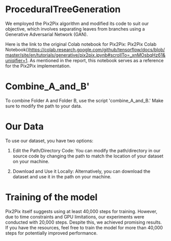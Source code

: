 # ProceduralTreeGeneration 
We employed the Pix2Pix algorithm and modified its code to suit our objective, which involves separating leaves from branches using a Generative Adversarial Network (GAN).

Here is the link to the original Colab notebook for Pix2Pix: Pix2Pix Colab Notebook()https://colab.research.google.com/github/tensorflow/docs/blob/master/site/en/tutorials/generative/pix2pix.ipynb#scrollTo=_xnMOsbqHz61&uniqifier=1. As mentioned in the report, this notebook serves as a reference for the Pix2Pix implementation. 

# Combine_A_and_B'
To combine Folder A and Folder B, use the script 'combine_A_and_B.' Make sure to modify the path to your data.

# Our Data 
To use our dataset, you have two options:

1. Edit the Path/Directory Code: You can modify the path/directory in our source code by changing the path to match the location of your dataset on your machine.

2. Download and Use it Locally: Alternatively, you can download the dataset and use it in the path on your machine.

# Training of the model 
Pix2Pix itself suggests using at least 40,000 steps for training. However, due to time constraints and GPU limitations, our experiments were conducted with 20,000 steps. Despite this, we achieved promising results. If you have the resources, feel free to train the model for more than 40,000 steps for potentially improved performance.
